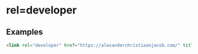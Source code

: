 
# rel=developer

## Examples

```html
<link rel="developer" href="https://alexanderchristiaanjacob.com/" title="Alexander Christiaan Jacob">
```
